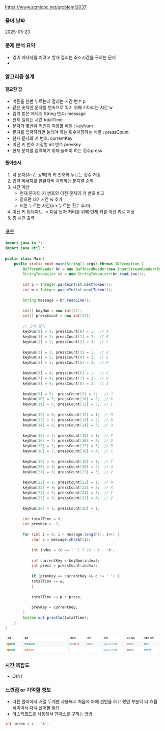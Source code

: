 https://www.acmicpc.net/problem/2037

### 풀이 날짜
2025-05-23

### 문제 분석 요약
- 영어 메세지를 치려고 할때 걸리는 최소시간을 구하는 문제
-
### 알고리즘 설계
#### 필요한 값
- 버튼을 한번 누르는데 걸리는 시간 변수 p
- 같은 숫자인 문자를 연속으로 찍기 위해 기다리는 시간 w
- 입력 받은 메세지 String 변수: message
- 전체 걸리는 시간 totalTime
- 문자가 몇번째 키인지 저장할 배열 : keyNum
- 문자를 입력하려면 눌러야 하는 횟수저장하는 배열 : pressCount
- 현재 문자의 키 번호: currentKey
- 이전 키 번호 저장할 int 변수 prevKey
- 현재 문자를 입력하기 위해 눌러야 하는 횟수press
#### 풀이순서
1. 각 문자(A~Z, 공백)의 키 번호와 누르는 횟수 저장
2. 입력 메세지를 한글자씩 처리하는 문자열 순회
3. 시간 계산
    - 현재 문자의 키 번호와 이전 문자의 키 번호 비교
    - 같으면 대기시간 w 추가
    - 버튼 누르는 시간(p x 누르는 횟수 추가)
4. 이전 키 업데이트 -> 다음 문자 처리를 위해 현재 키를 이전 키로 저장
5. 총 시간 출력

### 코드
```java
import java.io.*;
import java.util.*;

public class Main{
    public static void main(String[] args) throws IOException {
        BufferedReader br = new BufferedReader(new InputStreamReader(System.in));
        StringTokenizer st = new StringTokenizer(br.readLine());
        
        int p = Integer.parseInt(st.nextToken());
        int w = Integer.parseInt(st.nextToken());
        
        String message = br.readLine();
        
        int[] keyNum = new int[27];
        int[] pressCount = new int[27];
        
        // 숫자 담기
        keyNum[0] = 2; pressCount[0] = 1;  // A
        keyNum[1] = 2; pressCount[1] = 2;  // B
        keyNum[2] = 2; pressCount[2] = 3;  // C
        
        keyNum[3] = 3; pressCount[3] = 1;  // D
        keyNum[4] = 3; pressCount[4] = 2;  // E
        keyNum[5] = 3; pressCount[5] = 3;  // F
        
        keyNum[6] = 4; pressCount[6] = 1;  // G
        keyNum[7] = 4; pressCount[7] = 2;  // H
        keyNum[8] = 4; pressCount[8] = 3;  // I
        
        keyNum[9] = 5;  pressCount[9] = 1;   // J
        keyNum[10] = 5; pressCount[10] = 2;  // K
        keyNum[11] = 5; pressCount[11] = 3;  // L
        
        keyNum[12] = 6; pressCount[12] = 1;  // M
        keyNum[13] = 6; pressCount[13] = 2;  // N
        keyNum[14] = 6; pressCount[14] = 3;  // O
        
        keyNum[15] = 7; pressCount[15] = 1;  // P
        keyNum[16] = 7; pressCount[16] = 2;  // Q
        keyNum[17] = 7; pressCount[17] = 3;  // R
        keyNum[18] = 7; pressCount[18] = 4;  // S
        
        keyNum[19] = 8; pressCount[19] = 1;  // T
        keyNum[20] = 8; pressCount[20] = 2;  // U
        keyNum[21] = 8; pressCount[21] = 3;  // V
        
        keyNum[22] = 9; pressCount[22] = 1;  // W
        keyNum[23] = 9; pressCount[23] = 2;  // X
        keyNum[24] = 9; pressCount[24] = 3;  // Y
        keyNum[25] = 9; pressCount[25] = 4;  // Z
        
        keyNum[26] = 1; pressCount[26] = 1;
        
        int totalTime = 0;
        int prevKey = -1;
        
        for (int i = 0; i < message.length(); i++) {
            char c = message.charAt(i);
            
            int index = (c == ' ') ? 26 : c - 'A';
            
            int currentKey = keyNum[index];
            int press = pressCount[index];
            
            if (prevKey == currentKey && c != ' ') {
            totalTime += w;
            }
            
            totalTime += p * press;
            
            prevKey = currentKey;
        }
        System.out.println(totalTime);
    }
}
```

![백준이미지](./b2037.png)

### 시간 복잡도
- O(N)

### 느낀점 or 기억할 정보
- 다른 풀이에서 배열 두개만 사용해서 처음에 아예 선언을 하고 했던 부분이 더 효율적이어서 다시 풀어볼 필요
- 아스키코드를 사용해서 인덱스를 구하는 방법
```java
int index = c - 'A';
```